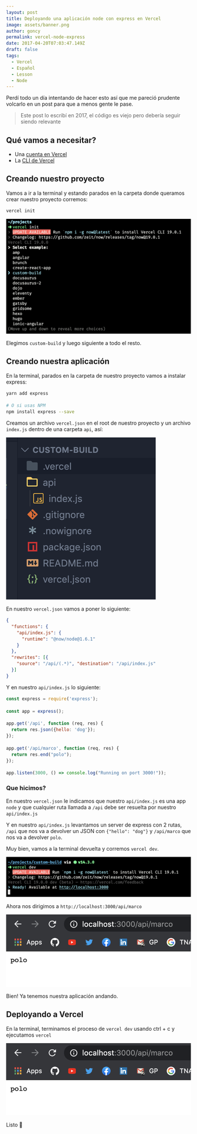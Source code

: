 ```yaml
---
layout: post
title: Deployando una aplicación node con express en Vercel
image: assets/banner.png
author: goncy
permalink: vercel-node-express
date: 2017-04-20T07:03:47.149Z
draft: false
tags:
  - Vercel
  - Español
  - Lesson
  - Node
---
```


Perdí todo un día intentando de hacer esto así que me pareció prudente volcarlo en un post para que a menos gente le pase.

> Este post lo escribí en 2017, el código es viejo pero debería seguir siendo relevante

## Qué vamos a necesitar?
* Una [cuenta en Vercel](https://vercel.com/signup)
* La [CLI de Vercel](https://vercel.com/download)

## Creando nuestro proyecto
Vamos a ir a la terminal y estando parados en la carpeta donde queramos crear nuestro proyecto corremos:
```bash
vercel init
```

![02](./assets/install.png)

Elegimos `custom-build` y luego siguiente a todo el resto.

## Creando nuestra aplicación
En la terminal, parados en la carpeta de nuestro proyecto vamos a instalar express:

```bash
yarn add express

# O si usas NPM
npm install express --save
```

Creamos un archivo `vercel.json` en el root de nuestro proyecto y un archivo `index.js` dentro de una carpeta `api`, así:

![03](./assets/folders.png)

En nuestro `vercel.json` vamos a poner lo siguiente:

```json
{
  "functions": {
    "api/index.js": {
      "runtime": "@now/node@1.6.1"
    }
  },
  "rewrites": [{
    "source": "/api/(.*)", "destination": "/api/index.js"
  }]
}
```

Y en nuestro `api/index.js` lo siguiente:

```js
const express = require('express');

const app = express();

app.get('/api', function (req, res) {
  return res.json({hello: 'dog'});
});

app.get('/api/marco', function (req, res) {
  return res.end("polo");
});

app.listen(3000, () => console.log("Running on port 3000!"));
```

### Que hicimos?
En nuestro `vercel.json` le indicamos que nuestro `api/index.js` es una app `node` y que cualquier ruta llamada a `/api` debe ser resuelta por nuestro `api/index.js`

Y en nuestro `api/index.js` levantamos un server de express con 2 rutas, `/api` que nos va a devolver un JSON con `{"hello": "dog"}` y `/api/marco` que nos va a devolver `polo`.

Muy bien, vamos a la terminal devuelta y corremos `vercel dev`.

![04](./assets/dev.png)

Ahora nos dirigimos a `http://localhost:3000/api/marco`

![05](./assets/response.png)

Bien! Ya tenemos nuestra aplicación andando.

## Deployando a Vercel
En la terminal, terminamos el proceso de `vercel dev` usando ctrl + c y ejecutamos `vercel`

![06](./assets/response.png)

Listo 💪
